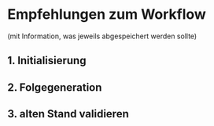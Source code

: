 # Empfehlungen zum Workflow

(mit Information, was jeweils abgespeichert werden sollte)

## 1. Initialisierung

## 2. Folgegeneration

## 3. alten Stand validieren



